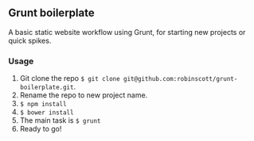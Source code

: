 ## Grunt boilerplate

A basic static website workflow using Grunt, for starting new projects or quick spikes.

### Usage

1. Git clone the repo ```$ git clone git@github.com:robinscott/grunt-boilerplate.git```.
2. Rename the repo to new project name.
3. ```$ npm install```
4. ```$ bower install```
5. The main task is ```$ grunt```
6. Ready to go!
